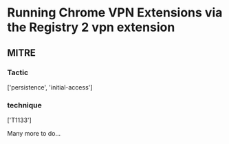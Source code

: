 # Running Chrome VPN Extensions via the Registry 2 vpn extension

## MITRE

### Tactic
['persistence', 'initial-access']

### technique
['T1133']

Many more to do...
